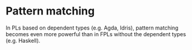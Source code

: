 # Pattern matching

In PLs based on dependent types (e.g. Agda, Idris), pattern matching becomes even more powerful than in FPLs without the dependent types (e.g. Haskell).
